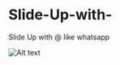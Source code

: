 # Slide-Up-with-
Slide Up with @ like whatsapp

![Alt text](https://cloud.githubusercontent.com/assets/23353196/20172882/da5cb6ee-a75c-11e6-9745-9c8ce055b59c.png "Screen Shot")

